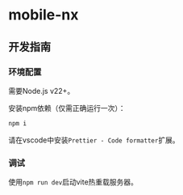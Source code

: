 # mobile-nx

## 开发指南

### 环境配置
需要Node.js v22+。

安装npm依赖（仅需正确运行一次）：
```sh
npm i
```
请在vscode中安装`Prettier - Code formatter`扩展。

### 调试
使用`npm run dev`启动vite热重载服务器。